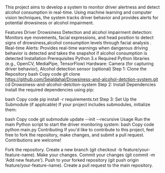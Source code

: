 This project aims to develop a system to monitor driver alertness and detect alcohol consumption in real-time. Using machine learning and computer vision techniques, the system tracks driver behavior and provides alerts for potential drowsiness or alcohol impairment.

Features
Driver Drowsiness Detection and alcohol impairment detection: Monitors eye movements, facial expressions, and head position to detect signs of drowsiness,alcohol consumption levels through facial analysis .
Real-time Alerts: Provides real-time warnings when dangerous driving behavior is detected and takes the snapshot if alcohol consumption is detected
Installation
Prerequisites
Python 3.x
Required Python libraries (e.g., OpenCV, MediaPipe, TensorFlow)
Hardware: Camera (for capturing driver behavior), Alcohol detection sensor (optional)
Step 1: Clone the Repository
bash
Copy code
git clone https://github.com/Sejaldahal/Drowsiness-and-alcohol-detction-system.git
cd Drowsiness-and-alcohol-detction-system
Step 2: Install Dependencies
Install the required dependencies using pip:

bash
Copy code
pip install -r requirements.txt
Step 3: Set Up the Submodule (if applicable)
If your project includes submodules, initialize them:

bash
Copy code
git submodule update --init --recursive
Usage
Run the main Python script to start the driver monitoring system:
bash
Copy code
python main.py
Contributing
If you'd like to contribute to this project, feel free to fork the repository, make changes, and submit a pull request. Contributions are welcome!

Fork the repository.
Create a new branch (git checkout -b feature/your-feature-name).
Make your changes.
Commit your changes (git commit -m 'Add new feature').
Push to your forked repository (git push origin feature/your-feature-name).
Create a pull request to the main repository.

